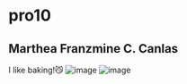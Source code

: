 # pro10 
## Marthea Franzmine C. Canlas 
I like baking!😼
![image](https://github.com/user-attachments/assets/56ebcd85-d00e-4ef7-b793-bd20f7a180d0)
![image](https://github.com/user-attachments/assets/886bef21-3a85-4d3a-a29b-4c2e309e6b89) 
